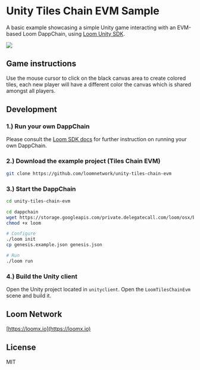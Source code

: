 # Unity Tiles Chain EVM  Sample

A basic example showcasing a simple Unity game interacting with an EVM-based Loom DappChain, using [Loom Unity SDK](https://github.com/loomnetwork/unity3d-sdk).

![](https://camo.githubusercontent.com/9d49b0ce78d692e69d1dd571bc8d1aafe5b806a8/68747470733a2f2f647a776f6e73656d72697368372e636c6f756466726f6e742e6e65742f6974656d732f315232363044327030713370304d33693232304a2f53637265656e2532305265636f7264696e67253230323031382d30352d3232253230617425323031302e3233253230414d2e6769663f763d3961353539316139)


Game instructions
----

Use the mouse cursor to click on the black canvas area to create colored tiles, each new player will have a different color the canvas which is shared amongst all players.

Development
----

### 1.) Run your own DappChain

Please consult the [Loom SDK docs](https://loomx.io/developers/docs/en/prereqs.html) for further instruction on running your own DappChain.

### 2.) Download the example project (Tiles Chain EVM)

```bash
git clone https://github.com/loomnetwork/unity-tiles-chain-evm
```

### 3.) Start the DappChain

```bash
cd unity-tiles-chain-evm

cd dappchain
wget https://storage.googleapis.com/private.delegatecall.com/loom/osx/build-196/loom
chmod +x loom

# Configure
./loom init
cp genesis.example.json genesis.json

# Run
./loom run
```

### 4.) Build the Unity client
Open the Unity project located in `unityclient`. Open the `LoomTilesChainEvm` scene and build it.

Loom Network
----
[https://loomx.io](https://loomx.io)


License
----

MIT
